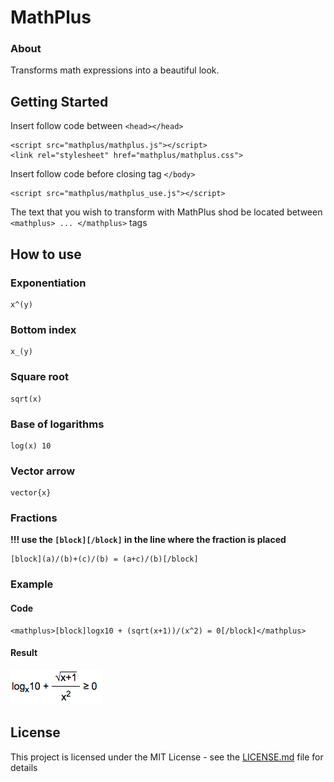 # MathPlus

### About

Transforms math expressions into a beautiful look.

## Getting Started

Insert follow code between ```<head></head>```

```
<script src="mathplus/mathplus.js"></script>
<link rel="stylesheet" href="mathplus/mathplus.css">
```


Insert follow code before closing tag ```</body>```

```
<script src="mathplus/mathplus_use.js"></script> 
```

The text that you wish to transform with MathPlus shod be located between ```<mathplus> ... </mathplus>``` tags

## How to use

### Exponentiation

```
x^(y)
```

### Bottom index

```
x_(y)
```

### Square root

```
sqrt(x)
```

### Base of logarithms

```
log(x) 10
```

### Vector arrow

```
vector{x}
```

### Fractions

**!!! use the ```[block][/block]``` in the line where the fraction is placed**

```
[block](a)/(b)+(c)/(b) = (a+c)/(b)[/block]
```

### Example

#### Code

```
<mathplus>[block]logx10 + (sqrt(x+1))/(x^2) = 0[/block]</mathplus>
```

#### Result

![alt text](example.png)

## License

This project is licensed under the MIT License - see the [LICENSE.md](LICENSE.md) file for details
